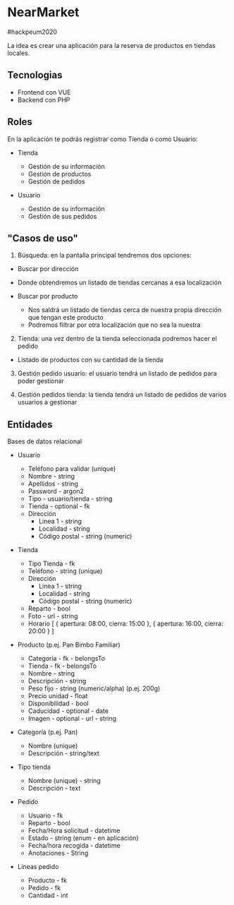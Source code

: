 # NearMarket
#hackpeum2020

La idea es crear una aplicación para la reserva de productos en tiendas locales.

## Tecnologias

- Frontend con VUE
- Backend con PHP

## Roles

En la aplicación te podrás registrar como Tienda o como Usuario:

- Tienda
  - Gestión de su información
  - Gestión de productos
  - Gestión de pedidos

- Usuario
  - Gestión de su información
  - Gestión de sus pedidos

## "Casos de uso"

1. Búsqueda: en la pantalla principal tendremos dos opciones:

 - Buscar por dirección
  - Donde obtendremos un listado de tiendas cercanas a esa localización

- Buscar por producto
  - Nos saldrá un listado de tiendas cerca de nuestra propia dirección que tengan este producto
  - Podremos filtrar por otra localización que no sea la nuestra
  
2. Tienda: una vez dentro de la tienda seleccionada podremos hacer el pedido

- Listado de productos con su cantidad de la tienda

3. Gestión pedido usuario: el usuario tendrá un listado de pedidos para poder gestionar

4. Gestión pedidos tienda: la tienda tendrá un listado de pedidos de varios usuarios a gestionar

## Entidades

Bases de datos relacional

- Usuario
  - Teléfono para validar (unique)
  - Nombre - string
  - Apellidos - string
  - Password - argon2
  - Tipo - usuario/tienda - string
  - Tienda - optional - fk
  - Dirección
    - Linea 1 - string
    - Localidad - string
    - Código postal - string (numeric)

- Tienda
  - Tipo Tienda - fk
  - Teléfono - string (unique)
  - Dirección
    - Linea 1 - string
    - Localidad - string
    - Código postal - string (numeric)
  - Reparto - bool
  - Foto - url - string  
  - Horario
    [
        { apertura: 08:00, cierra: 15:00 },
        { apertura: 16:00, cierra: 20:00 }
    ]

- Producto (p.ej. Pan Bimbo Familiar)
  - Categoria - fk - belongsTo
  - Tienda - fk - belongsTo
  - Nombre - string
  - Descripción - string
  - Peso fijo - string (numeric/alpha) (p.ej. 200g)
  - Precio unidad - float
  - Disponibilidad - bool
  - Caducidad - optional - date  
  - Imagen - optional - url - string

- Categoría (p.ej. Pan)
  - Nombre (unique)
  - Descripción - string/text

- Tipo tienda
  - Nombre (unique) - string
  - Descripción - text

- Pedido
  - Usuario - fk
  - Reparto - bool
  - Fecha/Hora solicitud - datetime
  - Estado - string (enum - en aplicación)
  - Fecha/hora recogida - datetime
  - Anotaciones - String

- Líneas pedido
  - Producto - fk
  - Pedido - fk  
  - Cantidad - int
